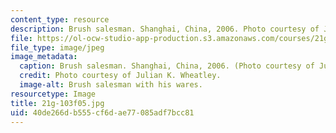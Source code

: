 ```yaml
---
content_type: resource
description: Brush salesman. Shanghai, China, 2006. Photo courtesy of Julian K. Wheatley.
file: https://ol-ocw-studio-app-production.s3.amazonaws.com/courses/21g-103-chinese-iii-regular-fall-2005/40de266db555cf6dae77085adf7bcc81_21g-103f05.jpg
file_type: image/jpeg
image_metadata:
  caption: Brush salesman. Shanghai, China, 2006. (Photo courtesy of Julian K. Wheatley.)
  credit: Photo courtesy of Julian K. Wheatley.
  image-alt: Brush salesman with his wares.
resourcetype: Image
title: 21g-103f05.jpg
uid: 40de266d-b555-cf6d-ae77-085adf7bcc81
---
```

